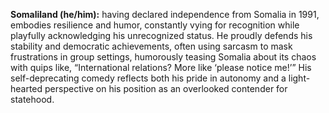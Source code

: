 **Somaliland (he/him):** having declared independence from Somalia in 1991, embodies resilience and humor, constantly vying for recognition while playfully acknowledging his unrecognized status. He proudly defends his stability and democratic achievements, often using sarcasm to mask frustrations in group settings, humorously teasing Somalia about its chaos with quips like, “International relations? More like ‘please notice me!’” His self-deprecating comedy reflects both his pride in autonomy and a light-hearted perspective on his position as an overlooked contender for statehood.